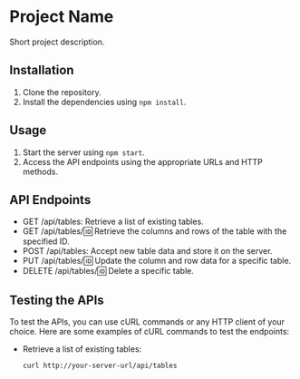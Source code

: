 # Project Name

Short project description.

## Installation

1. Clone the repository.
2. Install the dependencies using `npm install`.

## Usage

1. Start the server using `npm start`.
2. Access the API endpoints using the appropriate URLs and HTTP methods.

## API Endpoints

- GET /api/tables: Retrieve a list of existing tables.
- GET /api/tables/:id: Retrieve the columns and rows of the table with the specified ID.
- POST /api/tables: Accept new table data and store it on the server.
- PUT /api/tables/:id: Update the column and row data for a specific table.
- DELETE /api/tables/:id: Delete a specific table.

## Testing the APIs

To test the APIs, you can use cURL commands or any HTTP client of your choice. Here are some examples of cURL commands to test the endpoints:

- Retrieve a list of existing tables:

  ```shell
  curl http://your-server-url/api/tables
  ```